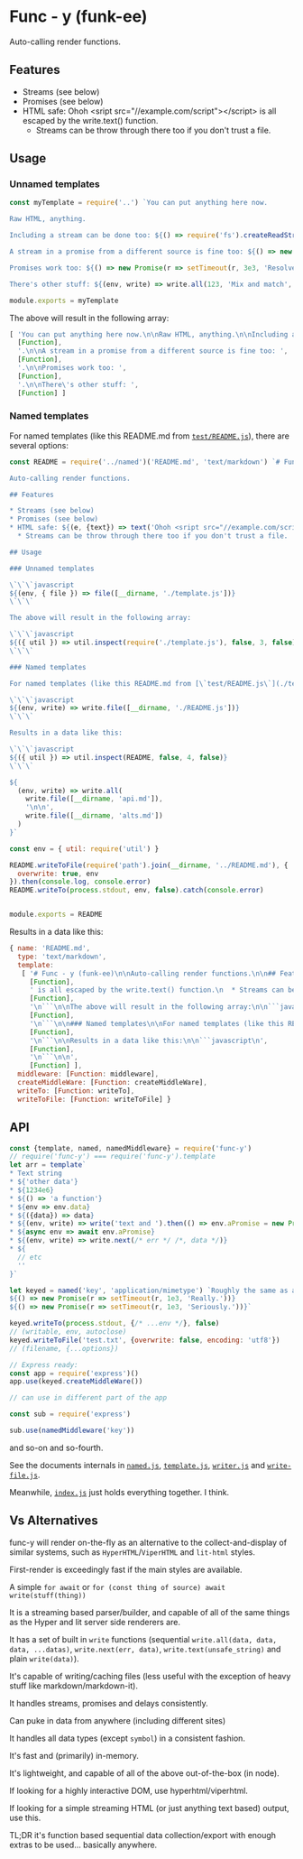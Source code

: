 # Func - y (funk-ee)

Auto-calling render functions.

## Features

* Streams (see below)
* Promises (see below)
* HTML safe: Ohoh &#60;sript src=&#34;//example.com/script&#34;&#62;&#60;/script&#62; is all escaped by the write.text() function.
  * Streams can be throw through there too if you don't trust a file.

## Usage

### Unnamed templates

```javascript
const myTemplate = require('..') `You can put anything here now.

Raw HTML, anything.

Including a stream can be done too: ${() => require('fs').createReadStream('file.txt')}.

A stream in a promise from a different source is fine too: ${() => new Promise(r => require('https').get('https://example.com', r))}.

Promises work too: ${() => new Promise(r => setTimeout(r, 3e3, 'Resolved after 3 seconds'))}.

There's other stuff: ${(env, write) => write.all(123, 'Mix and match', Infinity, String.fromCodePoint(0x2026), new Promise(r => setTimeout(r, 2e3, 'with random timing')), () => 'and subfunctions if memory is an issue?')}`

module.exports = myTemplate
```

The above will result in the following array:

```javascript
[ 'You can put anything here now.\n\nRaw HTML, anything.\n\nIncluding a stream can be done too: ',
  [Function],
  '.\n\nA stream in a promise from a different source is fine too: ',
  [Function],
  '.\n\nPromises work too: ',
  [Function],
  '.\n\nThere\'s other stuff: ',
  [Function] ]
```

### Named templates

For named templates (like this README.md from [`test/README.js`](./test/README.js)), there are several options:

```javascript
const README = require('../named')('README.md', 'text/markdown') `# Func - y (funk-ee)

Auto-calling render functions.

## Features

* Streams (see below)
* Promises (see below)
* HTML safe: ${(e, {text}) => text('Ohoh <sript src="//example.com/script"></script>')} is all escaped by the write.text() function.
  * Streams can be throw through there too if you don't trust a file.

## Usage

### Unnamed templates

\`\`\`javascript
${(env, { file }) => file([__dirname, './template.js'])}
\`\`\`

The above will result in the following array:

\`\`\`javascript
${({ util }) => util.inspect(require('./template.js'), false, 3, false)}
\`\`\`

### Named templates

For named templates (like this README.md from [\`test/README.js\`](./test/README.js)), there are several options:

\`\`\`javascript
${(env, write) => write.file([__dirname, './README.js'])}
\`\`\`

Results in a data like this:

\`\`\`javascript
${({ util }) => util.inspect(README, false, 4, false)}
\`\`\`

${
  (env, write) => write.all(
    write.file([__dirname, 'api.md']),
    '\n\n',
    write.file([__dirname, 'alts.md'])
  )
}`

const env = { util: require('util') }

README.writeToFile(require('path').join(__dirname, '../README.md'), {
  overwrite: true, env
}).then(console.log, console.error)
README.writeTo(process.stdout, env, false).catch(console.error)


module.exports = README
```

Results in a data like this:

```javascript
{ name: 'README.md',
  type: 'text/markdown',
  template: 
   [ '# Func - y (funk-ee)\n\nAuto-calling render functions.\n\n## Features\n\n* Streams (see below)\n* Promises (see below)\n* HTML safe: ',
     [Function],
     ' is all escaped by the write.text() function.\n  * Streams can be throw through there too if you don\'t trust a file.\n\n## Usage\n\n### Unnamed templates\n\n```javascript\n',
     [Function],
     '\n```\n\nThe above will result in the following array:\n\n```javascript\n',
     [Function],
     '\n```\n\n### Named templates\n\nFor named templates (like this README.md from [`test/README.js`](./test/README.js)), there are several options:\n\n```javascript\n',
     [Function],
     '\n```\n\nResults in a data like this:\n\n```javascript\n',
     [Function],
     '\n```\n\n',
     [Function] ],
  middleware: [Function: middleware],
  createMiddleWare: [Function: createMiddleWare],
  writeTo: [Function: writeTo],
  writeToFile: [Function: writeToFile] }
```

## API

```javascript
const {template, named, namedMiddleware} = require('func-y')
// require('func-y') === require('func-y').template
let arr = template`
* Text string 
* ${'other data'} 
* ${1234e6} 
* ${() => 'a function'}
* ${env => env.data}
* ${({data}) => data}
* ${(env, write) => write('text and ').then(() => env.aPromise = new Promise(r => setTimeout(r,32, 'a promise')))}
* ${async env => await env.aPromise}
* ${(env, write) => write.next(/* err */ /*, data */)}
* ${
  // etc
  ''
}`

let keyed = named('key', 'application/mimetype') `Roughly the same as above.
${() => new Promise(r => setTimeout(r, 1e3, 'Really.'))}
${() => new Promise(r => setTimeout(r, 1e3, 'Seriously.'))}`

keyed.writeTo(process.stdout, {/* ...env */}, false) 
// (writable, env, autoclose)
keyed.writeToFile('test.txt', {overwrite: false, encoding: 'utf8'})
// (filename, {...options})

// Express ready:
const app = require('express')()
app.use(keyed.createMiddleWare())

// can use in different part of the app

const sub = require('express')

sub.use(namedMiddleware('key'))
```

and so-on and so-fourth.

See the documents internals in [`named.js`](./named.js), [`template.js`](./template.js), [`writer.js`](./writer.js) and [`write-file.js`](./write-file.js).

Meanwhile, [`index.js`](./index.js) just holds everything together. I think.


## Vs Alternatives

func-y will render on-the-fly as an alternative to the collect-and-display of similar systems, such as `HyperHTML`/`ViperHTML` and `lit-html` styles.

First-render is exceedingly fast if the main styles are available.

A simple `for await` or `for (const thing of source) await write(stuff(thing))`

It is a streaming based parser/builder, and capable of all of the same things as the Hyper and lit server side renderers are.

It has a set of built in `write` functions (sequential `write.all(data, data, data, ...datas)`, `write.next(err, data)`, `write.text(unsafe_string)` and plain `write(data)`).

It's capable of writing/caching files (less useful with the exception of heavy stuff like markdown/markdown-it).

It handles streams, promises and delays consistently.

Can puke in data from anywhere (including different sites)

It handles all data types (except `symbol`) in a consistent fashion.

It's fast and (primarily) in-memory.

It's lightweight, and capable of all of the above out-of-the-box (in node).

If looking for a highly interactive DOM, use hyperhtml/viperhtml.

If looking for a simple streaming HTML (or just anything text based) output, use this.

TL;DR it's function based sequential data collection/export with enough extras to be used... basically anywhere.
